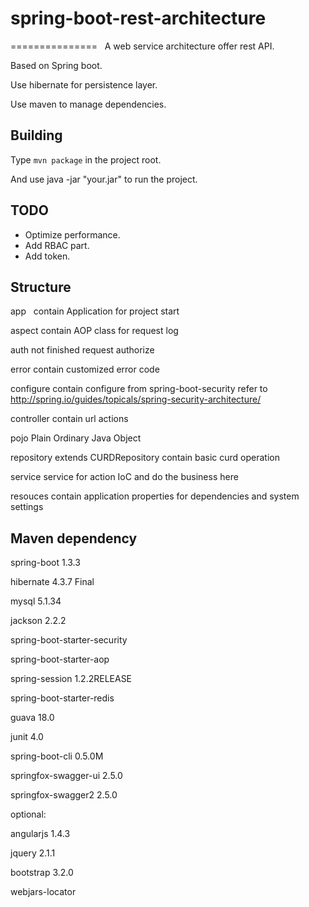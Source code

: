 # spring-boot-rest-architecture
===============   
A web service architecture offer rest API.  

Based on Spring boot.  

Use hibernate for persistence layer.  

Use maven to manage dependencies.  


Building
--------

Type `mvn package` in the project root.  

And use java -jar "your.jar" to run the project.  

TODO
----

* Optimize performance.
* Add RBAC part.
* Add token.

Structure
---------
app     contain Application for project start    

aspect  contain AOP class for request log  

auth    not finished request authorize  

error   contain customized error code  

configure    contain configure from spring-boot-security refer to   
                    http://spring.io/guides/topicals/spring-security-architecture/   

controller   contain url actions  

pojo         Plain Ordinary Java Object  

repository   extends CURDRepository contain basic curd operation  

service      service for action IoC and do the business here  

resouces     contain application properties for dependencies and system settings    

Maven dependency
----------------  

spring-boot 1.3.3  

hibernate 4.3.7 Final   

mysql 5.1.34  

jackson 2.2.2   

spring-boot-starter-security  

spring-boot-starter-aop  

spring-session 1.2.2RELEASE  

spring-boot-starter-redis  

guava 18.0  

junit 4.0  

spring-boot-cli 0.5.0M  

springfox-swagger-ui 2.5.0  

springfox-swagger2 2.5.0  

optional:  

angularjs 1.4.3  

jquery 2.1.1  

bootstrap 3.2.0  

webjars-locator  
